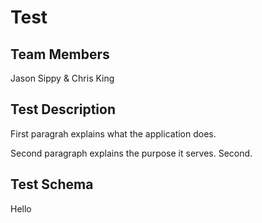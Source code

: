 # Test

## Team Members
Jason Sippy & Chris King

## Test Description
First paragrah explains what the application does.

Second paragraph explains the purpose it serves.
Second.
## Test Schema
Hello
